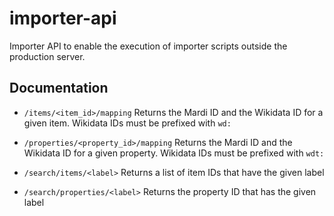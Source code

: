 # importer-api
Importer API to enable the execution of importer scripts outside the production server.

## Documentation

* ```/items/<item_id>/mapping```
Returns the Mardi ID and the Wikidata ID for a given item.
Wikidata IDs must be prefixed with ```wd:```

* ```/properties/<property_id>/mapping```
Returns the Mardi ID and the Wikidata ID for a given property.
Wikidata IDs must be prefixed with ```wdt:```

* ```/search/items/<label>```
Returns a list of item IDs that have the given label

* ```/search/properties/<label>```
Returns the property ID that has the given label
